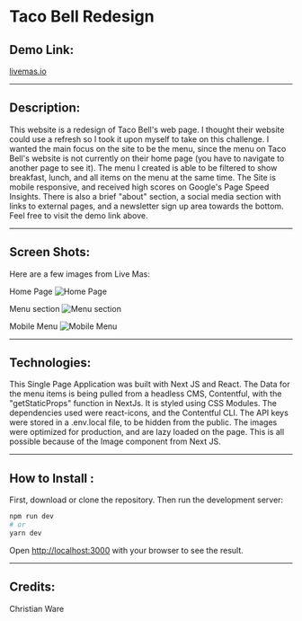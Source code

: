 # Taco Bell Redesign

## Demo Link:

[livemas.io](https://livemas.io/)

---

## Description:

This website is a redesign of Taco Bell's web page. I thought their website could use a refresh so I took it upon myself to take on this challenge. I wanted the main focus on the site to be the menu, since the menu on Taco Bell's website is not currently on their home page (you have to navigate to another page to see it). The menu I created is able to be filtered to show breakfast, lunch, and all items on the menu at the same time. The Site is mobile responsive, and received high scores on Google's Page Speed Insights. There is also a brief "about" section, a social media section with links to external pages, and a newsletter sign up area towards the bottom. Feel free to visit the demo link above. 

---

## Screen Shots:

Here are a few images from Live Mas:

Home Page
![Home Page](https://livemas.io/images/img1.png)

Menu section
![Menu section](https://livemas.io/images/img2.png)

Mobile Menu
![Mobile Menu](https://livemas.io/images/img3.png)

---

## Technologies:

This Single Page Application was built with Next JS and React. The Data for the menu items is being pulled from a headless CMS, Contentful, with the "getStaticProps" function in NextJs. It is styled using CSS Modules. The dependencies used were react-icons, and the Contentful CLI. The API keys were stored in a .env.local file, to be hidden from the public. The images were optimized for production, and are lazy loaded on the page. This is all possible because of the Image component from Next JS.  

---

## How to Install :

First, download or clone the repository. Then run the development server:

```bash
npm run dev
# or
yarn dev
```

Open [http://localhost:3000](http://localhost:3000) with your browser to see the result.

---

## Credits:

Christian Ware
